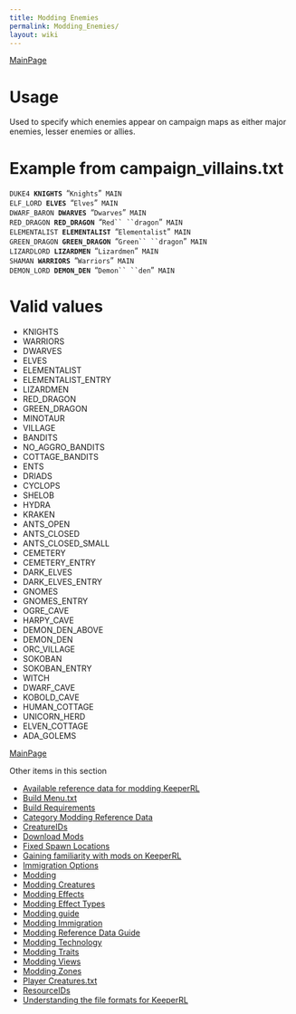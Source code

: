 ```yaml
---
title: Modding Enemies
permalink: Modding_Enemies/
layout: wiki
---
```


[MainPage](/keeperrl_wiki/ "wikilink")

Usage
=====

Used to specify which enemies appear on campaign maps as either major
enemies, lesser enemies or allies.

Example from campaign\_villains.txt
===================================

`DUKE4 `**`KNIGHTS`**` `“`Knights`”` MAIN`  
`ELF_LORD `**`ELVES`**` `“`Elves`”` MAIN`  
`DWARF_BARON `**`DWARVES`**` `“`Dwarves`”` MAIN`  
`RED_DRAGON `**`RED_DRAGON`**` `“`Red`` ``dragon`”` MAIN`  
`ELEMENTALIST `**`ELEMENTALIST`**` `“`Elementalist`”` MAIN`  
`GREEN_DRAGON `**`GREEN_DRAGON`**` `“`Green`` ``dragon`”` MAIN`  
`LIZARDLORD `**`LIZARDMEN`**` `“`Lizardmen`”` MAIN`  
`SHAMAN `**`WARRIORS`**` `“`Warriors`”` MAIN`  
`DEMON_LORD `**`DEMON_DEN`**` `“`Demon`` ``den`”` MAIN`

Valid values
============

-   KNIGHTS
-   WARRIORS
-   DWARVES
-   ELVES
-   ELEMENTALIST
-   ELEMENTALIST\_ENTRY
-   LIZARDMEN
-   RED\_DRAGON
-   GREEN\_DRAGON
-   MINOTAUR
-   VILLAGE
-   BANDITS
-   NO\_AGGRO\_BANDITS
-   COTTAGE\_BANDITS
-   ENTS
-   DRIADS
-   CYCLOPS
-   SHELOB
-   HYDRA
-   KRAKEN
-   ANTS\_OPEN
-   ANTS\_CLOSED
-   ANTS\_CLOSED\_SMALL
-   CEMETERY
-   CEMETERY\_ENTRY
-   DARK\_ELVES
-   DARK\_ELVES\_ENTRY
-   GNOMES
-   GNOMES\_ENTRY
-   OGRE\_CAVE
-   HARPY\_CAVE
-   DEMON\_DEN\_ABOVE
-   DEMON\_DEN
-   ORC\_VILLAGE
-   SOKOBAN
-   SOKOBAN\_ENTRY
-   WITCH
-   DWARF\_CAVE
-   KOBOLD\_CAVE
-   HUMAN\_COTTAGE
-   UNICORN\_HERD
-   ELVEN\_COTTAGE
-   ADA\_GOLEMS

[MainPage](/keeperrl_wiki/ "wikilink")

Other items in this section
-    [Available reference data for modding KeeperRL](/keeperrl_wiki/Available_Reference_Data_For_Modding_KeeperRL "wikilink")
-    [Build Menu.txt](/keeperrl_wiki/Build_Menu.txt "wikilink")
-    [Build Requirements](/keeperrl_wiki/Build_Requirements "wikilink")
-    [Category Modding Reference Data](/keeperrl_wiki/Category_Modding_Reference_Data "wikilink")
-    [CreatureIDs](/keeperrl_wiki/CreatureIDs "wikilink")
-    [Download Mods](/keeperrl_wiki/Download_Mods "wikilink")
-    [Fixed Spawn Locations](/keeperrl_wiki/Fixed_Spawn_Locations "wikilink")
-    [Gaining familiarity with mods on KeeperRL](/keeperrl_wiki/Gaining_Familiarity_With_Mods_On_KeeperRL "wikilink")
-    [Immigration Options](/keeperrl_wiki/Immigration_Options "wikilink")
-    [Modding](/keeperrl_wiki/Modding "wikilink")
-    [Modding Creatures](/keeperrl_wiki/Modding_Creatures "wikilink")
-    [Modding Effects](/keeperrl_wiki/Modding_Effects "wikilink")
-    [Modding Effect Types](/keeperrl_wiki/Modding_Effect_Types "wikilink")
-    [Modding guide](/keeperrl_wiki/Modding_Guide "wikilink")
-    [Modding Immigration](/keeperrl_wiki/Modding_Immigration "wikilink")
-    [Modding Reference Data Guide](/keeperrl_wiki/Modding_Reference_Data_Guide "wikilink")
-    [Modding Technology](/keeperrl_wiki/Modding_Technology "wikilink")
-    [Modding Traits](/keeperrl_wiki/Modding_Traits "wikilink")
-    [Modding Views](/keeperrl_wiki/Modding_Views "wikilink")
-    [Modding Zones](/keeperrl_wiki/Modding_Zones "wikilink")
-    [Player Creatures.txt](/keeperrl_wiki/Player_Creatures.txt "wikilink")
-    [ResourceIDs](/keeperrl_wiki/ResourceIDs "wikilink")
-    [Understanding the file formats for KeeperRL](/keeperrl_wiki/Understanding_The_File_Formats_For_KeeperRL "wikilink")
